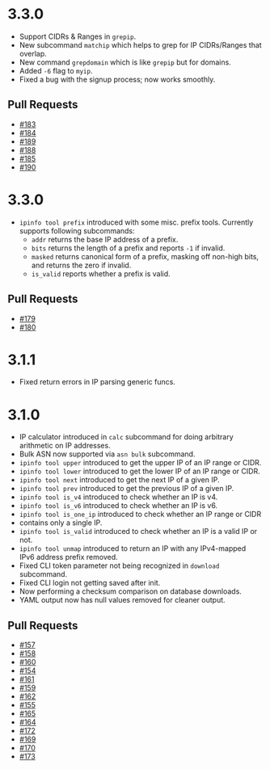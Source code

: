 # 3.3.0

- Support CIDRs & Ranges in `grepip`.
- New subcommand `matchip` which helps to grep for IP CIDRs/Ranges that
  overlap.
- New command `grepdomain` which is like `grepip` but for domains.
- Added `-6` flag to `myip`.
- Fixed a bug with the signup process; now works smoothly.

## Pull Requests

- [#183](https://github.com/ipinfo/cli/pull/183)
- [#184](https://github.com/ipinfo/cli/pull/184)
- [#189](https://github.com/ipinfo/cli/pull/189)
- [#188](https://github.com/ipinfo/cli/pull/188)
- [#185](https://github.com/ipinfo/cli/pull/185)
- [#190](https://github.com/ipinfo/cli/pull/190)

# 3.3.0

* `ipinfo tool prefix` introduced with some misc. prefix tools. Currently supports following subcommands:
    - `addr` returns the base IP address of a prefix.
    - `bits` returns the length of a prefix and reports `-1` if invalid.
    - `masked` returns canonical form of a prefix, masking off non-high bits, and returns the zero if invalid.
    - `is_valid` reports whether a prefix is valid.

## Pull Requests

* [#179](https://github.com/ipinfo/cli/pull/179)
* [#180](https://github.com/ipinfo/cli/pull/180)

# 3.1.1

* Fixed return errors in IP parsing generic funcs.

# 3.1.0

* IP calculator introduced in `calc` subcommand for doing arbitrary arithmetic
on IP addresses.
* Bulk ASN now supported via `asn bulk` subcommand.
* `ipinfo tool upper` introduced to get the upper IP of an IP range or CIDR.
* `ipinfo tool lower` introduced to get the lower IP of an IP range or CIDR.
* `ipinfo tool next` introduced to get the next IP of a given IP.
* `ipinfo tool prev` introduced to get the previous IP of a given IP.
* `ipinfo tool is_v4` introduced to check whether an IP is v4.
* `ipinfo tool is_v6` introduced to check whether an IP is v6.
* `ipinfo tool is_one_ip` introduced to check whether an IP range or CIDR
* contains only a single IP.
* `ipinfo tool is_valid` introduced to check whether an IP is a valid IP or
not.
* `ipinfo tool unmap` introduced to return an IP with any IPv4-mapped IPv6
address prefix removed.
* Fixed CLI token parameter not being recognized in `download` subcommand.
* Fixed CLI login not getting saved after init.
* Now performing a checksum comparison on database downloads.
* YAML output now has null values removed for cleaner output.

## Pull Requests

* [#157](https://github.com/ipinfo/cli/pull/157)
* [#158](https://github.com/ipinfo/cli/pull/158)
* [#160](https://github.com/ipinfo/cli/pull/160)
* [#154](https://github.com/ipinfo/cli/pull/154)
* [#161](https://github.com/ipinfo/cli/pull/161)
* [#159](https://github.com/ipinfo/cli/pull/159)
* [#162](https://github.com/ipinfo/cli/pull/162)
* [#155](https://github.com/ipinfo/cli/pull/155)
* [#165](https://github.com/ipinfo/cli/pull/165)
* [#164](https://github.com/ipinfo/cli/pull/164)
* [#172](https://github.com/ipinfo/cli/pull/172)
* [#169](https://github.com/ipinfo/cli/pull/169)
* [#170](https://github.com/ipinfo/cli/pull/170)
* [#173](https://github.com/ipinfo/cli/pull/173)
